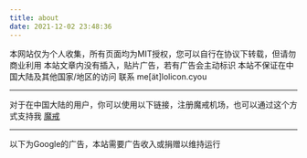 ```yaml
---
title: about
date: 2021-12-02 23:48:36
---
```


本网站仅为个人收集，所有页面均为MIT授权，您可以自行在协议下转载，但请勿商业利用
本站文章内没有插入，贴片广告，若有广告会主动标识
本站不保证在中国大陆及其他国家/地区的访问
联系 me[ät]lolicon.cyou

---

对于在中国大陆的用户，你可以使用以下链接，注册魔戒机场，也可以通过这个方式支持我
[魔戒](https://mojie.info/#/register?code=3AojYHNV)

---

以下为Google的广告，本站需要广告收入或捐赠以维持运行

<script async src="https://pagead2.googlesyndication.com/pagead/js/adsbygoogle.js?client=ca-pub-1146814652288173"
     crossorigin="anonymous"></script>
<!-- Abad -->
<ins class="adsbygoogle"
     style="display:block"
     data-ad-client="ca-pub-1146814652288173"
     data-ad-slot="1640901416"
     data-ad-format="auto"
     data-full-width-responsive="true"></ins>
<script>
     (adsbygoogle = window.adsbygoogle || []).push({});
</script>